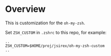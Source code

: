# Overview

This is customization for the `oh-my-zsh`.

Set `ZSH_CUSTOM` in `.zshrc` to this repo, for example:

``` shell
..
ZSH_CUSTOM=$HOME/proj/jsirex/oh-my-zsh-custom
..
```
